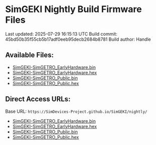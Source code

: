 # SimGEKI Nightly Build Firmware Files

Last updated: 2025-07-29 16:15:13 UTC
Build commit: 45bd50b35f55cb5b17adf0eeb95decb2684b8781
Build author: Handle

## Available Files:

- [SimGEKI-SimGETRO_EarlyHardware.bin](./SimGEKI-SimGETRO_EarlyHardware.bin)
- [SimGEKI-SimGETRO_EarlyHardware.hex](./SimGEKI-SimGETRO_EarlyHardware.hex)
- [SimGEKI-SimGETRO_Public.bin](./SimGEKI-SimGETRO_Public.bin)
- [SimGEKI-SimGETRO_Public.hex](./SimGEKI-SimGETRO_Public.hex)

## Direct Access URLs:

Base URL: `https://SimDevices-Project.github.io/SimGEKI/nightly/`

- [SimGEKI-SimGETRO_EarlyHardware.bin](https://SimDevices-Project.github.io/SimGEKI/nightly/SimGEKI-SimGETRO_EarlyHardware.bin)
- [SimGEKI-SimGETRO_EarlyHardware.hex](https://SimDevices-Project.github.io/SimGEKI/nightly/SimGEKI-SimGETRO_EarlyHardware.hex)
- [SimGEKI-SimGETRO_Public.bin](https://SimDevices-Project.github.io/SimGEKI/nightly/SimGEKI-SimGETRO_Public.bin)
- [SimGEKI-SimGETRO_Public.hex](https://SimDevices-Project.github.io/SimGEKI/nightly/SimGEKI-SimGETRO_Public.hex)

